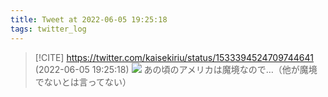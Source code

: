 ```yaml
---
title: Tweet at 2022-06-05 19:25:18
tags: twitter_log
---
```


> [!CITE] https://twitter.com/kaisekiriu/status/1533394524709744641 (2022-06-05 19:25:18)
> ![](https://twitter.com/kaisekiriu/status/1533394524709744641)
> あの頃のアメリカは魔境なので…（他が魔境でないとは言ってない）
